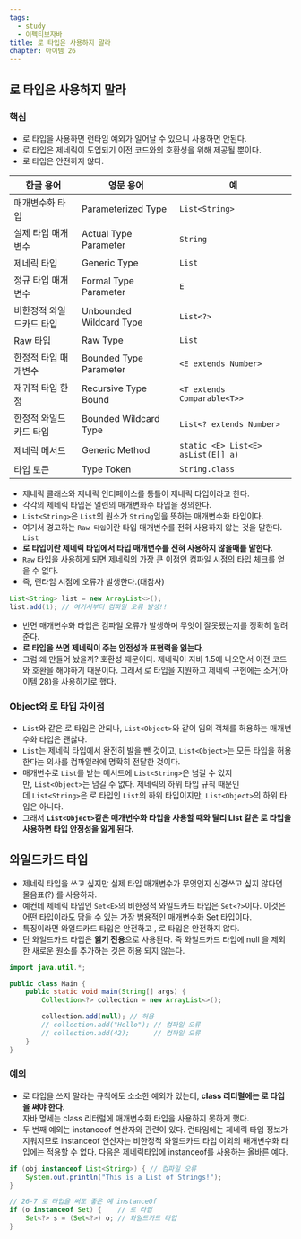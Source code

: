 ```yaml
---
tags:
  - study
  - 이펙티브자바
title: 로 타입은 사용하지 말라
chapter: 아이템 26
---
```

## 로 타입은 사용하지 말라

### 핵심
- 로 타입을 사용하면 런타임 예외가 일어날 수 있으니 사용하면 안된다.
- 로 타입은 제네릭이 도입되기 이전 코드와의 호환성을 위해 제공될 뿐이다.
- 로 타입은 안전하지 않다.

| 한글 용어         | 영문 용어                   | 예                                  |
| ------------- | ----------------------- | ---------------------------------- |
| 매개변수화 타입      | Parameterized Type      | `List<String>`                     |
| 실제 타입 매개변수    | Actual Type Parameter   | `String`                           |
| 제네릭 타입        | Generic Type            | `List`                             |
| 정규 타입 매개변수    | Formal Type Parameter   | `E`                                |
| 비한정적 와일드카드 타입 | Unbounded Wildcard Type | `List<?>`                          |
| Raw 타입        | Raw Type                | `List`                             |
| 한정적 타입 매개변수   | Bounded Type Parameter  | `<E extends Number>`               |
| 재귀적 타입 한정     | Recursive Type Bound    | `<T extends Comparable<T>>`        |
| 한정적 와일드카드 타입  | Bounded Wildcard Type   | `List<? extends Number>`           |
| 제네릭 메서드       | Generic Method          | `static <E> List<E> asList(E[] a)` |
| 타입 토큰         | Type Token              | `String.class`                     |
- 제네릭 클래스와 제네릭 인터페이스를 통틀어 제네릭 타입이라고 한다.
- 각각의 제네릭 타입은 일련의 매개변화수 타입을 정의한다.
- `List<String>`은 `List`의 원소가 `String`임을 뜻하는 매개변수화 타입이다.
- 여기서 경고하는 `Raw 타입`이란 타입 매개변수를 전혀 사용하지 않는 것을 말한다.  `List`
- **로 타입이란 제네릭 타입에서 타입 매개변수를 전혀 사용하지 않을때를 말한다.**
- `Raw` 타입을 사용하게 되면 제네릭의 가장 큰 이점인 컴파일 시점의 타입 체크를 얻을 수 없다.
- 즉, 런타임 시점에 오류가 발생한다.(대참사)
```java
List<String> list = new ArrayList<>();
list.add(1); // 여기서부터 컴파일 오류 발생!!
```
- 반면 매개변수화 타입은 컴파일 오류가 발생하며 무엇이 잘못됐는지를 정확히 알려준다.
- **로 타입을 쓰면 제네릭이 주는 안전성과 표현력을 잃는다.**
- 그럼 왜 만들어 놨을까? 호환성 때문이다. 제네릭이 자바 1.5에 나오면서 이전 코드와 호환을 해야하기 때문이다. 그래서 로 타입을 지원하고 제네릭 구현에는 소거(아이템 28)을 사용하기로 했다.
### Object와 로 타입 차이점
- `List`와 같은 로 타입은 안되나, `List<Object>`와 같이 임의 객체를 허용하는 매개변수화 타입은 괜찮다.
- `List`는 제네릭 타입에서 완전히 발을 뺀 것이고, `List<Object>`는 모든 타입을 허용한다는 의사를 컴파일러에 명확히 전달한 것이다.
- 매개변수로 `List`를 받는 메서드에 `List<String>`은 넘길 수 있지만, `List<Object>`는 넘길 수 없다. 제네릭의 하위 타입 규칙 때문인데 `List<String>`은 로 타입인 `List`의 하위 타입이지만, `List<Object>`의 하위 타입은 아니다.
- 그래서 **`List<Object>`같은 매개변수화 타입을 사용할 때와 달리 List 같은 로 타입을 사용하면 타입 안정성을 잃게 된다.**

## 와일드카드 타입
- 제네릭 타입을 쓰고 싶지만 실제 타입 매개변수가 무엇인지 신경쓰고 싶지 않다면 물음표(?) 를 사용하자.
- 예컨데 제네릭 타입인 `Set<E>`의 비한정적 와일드카드 타입은 `Set<?>`이다. 이것은 어떤 타입이라도 담을 수 있는 가장 범용적인 매개변수화 Set 타입이다.
- 특징이라면 와일드카드 타입은 안전하고 , 로 타입은 안전하지 않다.
- 단 와일드카드 타입은 **읽기 전용**으로 사용된다. 즉 와일드카드 타입에 null 을 제외한 새로운 원소를 추가하는 것은 허용 되지 않는다. 
```java
import java.util.*;

public class Main {
    public static void main(String[] args) {
        Collection<?> collection = new ArrayList<>();

        collection.add(null); // 허용
        // collection.add("Hello"); // 컴파일 오류
        // collection.add(42);      // 컴파일 오류
    }
}
```
### 예외
- 로 타입을 쓰지 말라는 규칙에도 소소한 예외가 있는데, **class 리터럴에는 로 타입을 써야 한다.**  
자바 명세는 class 리터럴에 매개변수화 타입을 사용하지 못하게 했다.
- 두 번째 예외는 instanceof 연산자와 관련이 있다. 런타임에는 제네릭 타입 정보가 지워지므로 instanceof 연산자는 비한정적 와일드카드 타입 이외의 매개변수화 타입에는 적용할 수 없다. 다음은 제네릭타입에 instanceof를 사용하는 올바른 예다.
```java
if (obj instanceof List<String>) { // 컴파일 오류
    System.out.println("This is a List of Strings!");
}
```
```java
// 26-7 로 타입을 써도 좋은 예 instanceOf
if (o instanceof Set) {    // 로 타입
    Set<?> s = (Set<?>) o; // 와일드카드 타입
}
```